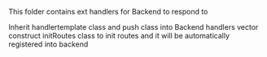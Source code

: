 This folder contains ext handlers for Backend to respond to

Inherit handlertemplate class and push class into Backend handlers vector
construct initRoutes class to init routes and it will be automatically registered into backend